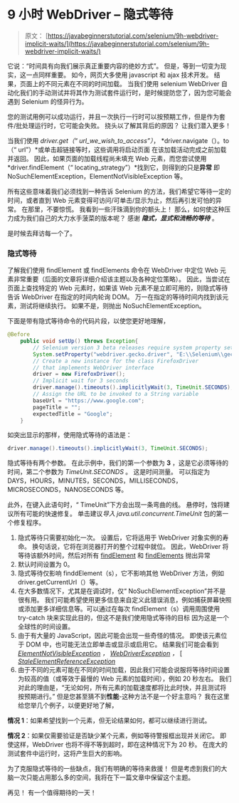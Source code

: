 # 9 小时 WebDriver – 隐式等待

> 原文： [https://javabeginnerstutorial.com/selenium/9h-webdriver-implicit-waits/](https://javabeginnerstutorial.com/selenium/9h-webdriver-implicit-waits/)

它说：“时间具有向我们展示真正重要内容的绝妙方式”。 但是，等到一切变为现实，这一点同样重要。 如今，网页大多使用 javascript 和 ajax 技术开发。 结果，页面上的不同元素在不同的时间加载。 当我们使用 selenium WebDriver 自动化我们的手动测试并将其作为测试套件运行时，是时候提防您了，因为您可能会遇到 Selenium 的怪异行为。

您的测试用例可以成功运行，并且一次执行一行时可以按预期工作，但是作为套件/批处理运行时，它可能会失败。 挠头以了解其背后的原因？ 让我们潜入更多！

当我们使用 *driver.get（“ url_we_wish_to_access”）*， *driver.navigate（）。to（“ url”）*或单击超链接等时，这些调用将启动页面 在该加载活动完成之前加载并返回。 因此，如果页面的加载线程尚未填充 Web 元素，而您尝试使用 *driver.findElement（“ locating_strategy”）*找到它，则得到的只是**异常** 即 NoSuchElementException，ElementNotVisibleException 等。

所有这些意味着我们必须找到一种告诉 Selenium 的方法，我们希望它等待一定的时间，或者直到 Web 元素变得可访问/可单击/显示为止，然后再引发可怕的异常。 在那里，不要惊慌。 我看到一些汗珠滴到你的额头上！ 那么，如何使这种压力成为我们自己的大力水手菠菜的版本呢？ 感谢 ***隐式，显式和流畅的等待*** 。

是时候去拜访每一个了。

### 隐式等待

了解我们使用 findElement 或 findElements 命令在 WebDriver 中定位 Web 元素非常重要（后面的文章将详细介绍该主题以及各种定位策略）。 因此，当尝试在页面上查找特定的 Web 元素时，如果该 Web 元素不是立即可用的，则隐式等待告诉 WebDriver 在指定的时间内轮询 DOM。 万一在指定的等待时间内找到该元素，测试将继续执行。 如果不是，则抛出 NoSuchElementException。

下面是带有隐式等待命令的代码片段，以使您更好地理解，

```java
@Before
	public void setUp() throws Exception{
		// Selenium version 3 beta releases require system property set up
		System.setProperty("webdriver.gecko.driver", "E:\\Selenium\\geckodriver-v0.10.0-win64\\geckodriver.exe");
		// Create a new instance for the class FirefoxDriver
		// that implements WebDriver interface
		driver = new FirefoxDriver();
		// Implicit wait for 3 seconds
		driver.manage().timeouts().implicitlyWait(3, TimeUnit.SECONDS);
		// Assign the URL to be invoked to a String variable
		baseUrl = "https://www.google.com";
		pageTitle = "";
		expectedTitle = "Google";
	} 
```

如突出显示的那样，使用隐式等待的语法是：

```java
driver.manage().timeouts().implicitlyWait(3, TimeUnit.SECONDS);
```

隐式等待有两个参数。 在此示例中，我们的第一个参数为 **3** ，这是它必须等待的时间，第二个参数为 *TimeUnit.SECONDS* 。 这是时间测量。 可以指定为 DAYS，HOURS，MINUTES，SECONDS，MILLISECONDS，MICROSECONDS，NANOSECONDS 等。

此外，在键入此语句时，“ TimeUnit”下方会出现一条弯曲的线。 悬停时，蚀将建议所有可能的快速修复。 单击建议*导入 java.util.concurrent.TimeUnit* 包的第一个修复程序。

1.  隐式等待只需要初始化一次。 设置后，它将适用于 WebDriver 对象实例的寿命。 换句话说，它将在浏览器打开的整个过程中就位。 因此，WebDriver 将等待该额外时间，然后对所有 [findElement](https://selenium.googlecode.com/svn/trunk/docs/api/java/org/openqa/selenium/WebDriver.html#findElement(org.openqa.selenium.By)) 和 [findElements](https://selenium.googlecode.com/svn/trunk/docs/api/java/org/openqa/selenium/WebDriver.html#findElements(org.openqa.selenium.By)) 抛出异常
2.  默认时间设置为 0。
3.  隐式等待仅影响 finddElement（s），它不影响其他 WebDriver 方法，例如 driver.getCurrentUrl（）等。
4.  在大多数情况下，尤其是在调试时，仅“ NoSuchElementException”并不是很有用。 我们可能希望使用更多信息来自定义此错误消息，例如捕获屏幕快照或添加更多详细信息等。可以通过在每次 findElement（s）调用周围使用 try-catch 块来实现此目的，但这不是我们使用隐式等待的目标 因为这是一个全球性的时间设置。
5.  由于有大量的 JavaScript，因此可能会出现一些奇怪的情况。 即使该元素位于 DOM 中，也可能无法立即单击或显示或启用它。 结果我们可能会看到 [*ElementNotVisibleException*](https://selenium.googlecode.com/svn/trunk/docs/api/java/org/openqa/selenium/ElementNotVisibleException.html) *，* [*WebDriverException*](https://selenium.googlecode.com/svn/trunk/docs/api/java/org/openqa/selenium/WebDriverException.html) *，* [[ *StaleElementReferenceException*](https://selenium.googlecode.com/svn/trunk/docs/api/java/org/openqa/selenium/StaleElementReferenceException.html)
6.  由于不同的元素可能在不同的时间加载，因此我们可能会说服将等待时间设置为较高的值（或等效于最慢的 Web 元素的加载时间），例如 20 秒左右。 我们对此的理由是，“无论如何，所有元素的加载速度都将比此时快，并且测试将按预期进行。” 但是您甚至猜不到**性能**-这种方法不是一个好主意吗？ 我在这里给您举几个例子，以便更好地了解，

**情况 1**：如果希望找到一个元素，但无论结果如何，都可以继续进行测试。

**情况 2**：如果仅需要验证是否缺少某个元素，例如等待警报框出现并关闭它。 即使这样，WebDriver 也将不得不等到超时，即在这种情况下为 20 秒。 在庞大的测试套件中运行时，这将产生巨大的影响。

为了克服隐式等待的一些缺点，我们有明确的等待来救援！ 但是考虑到我们的大脑一次只能占用那么多的空间，我将在下一篇文章中保留这个主题。

再见！ 有一个值得期待的一天！


